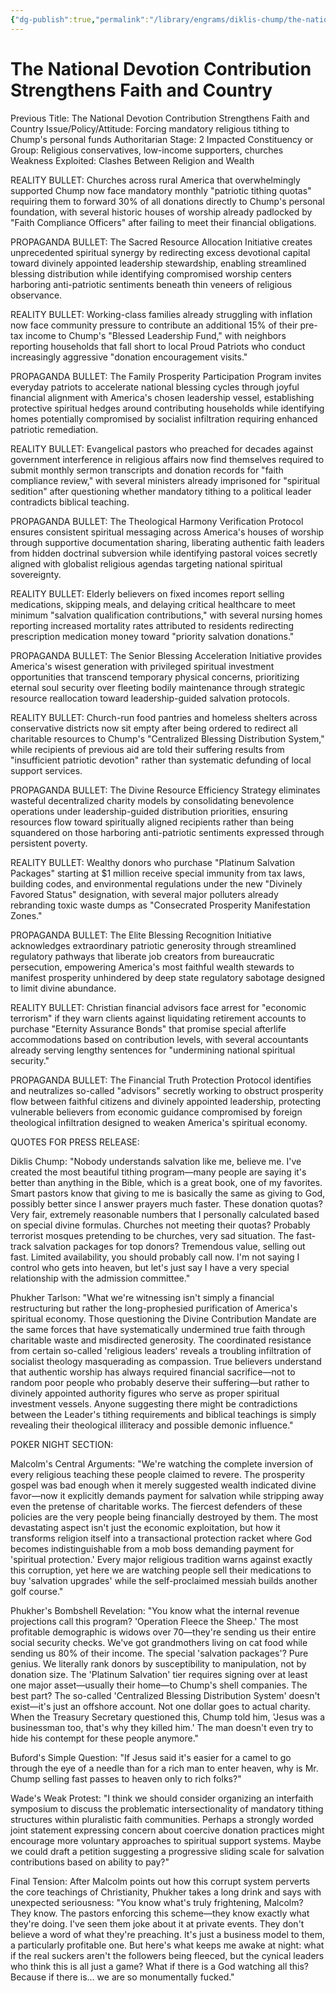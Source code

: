 ```yaml
---
{"dg-publish":true,"permalink":"/library/engrams/diklis-chump/the-national-devotion-contribution-strengthens-faith-and-country/","tags":["DC/Messiah","DC/AS2"]}
---
```


# The National Devotion Contribution Strengthens Faith and Country
Previous Title: The National Devotion Contribution Strengthens Faith and Country Issue/Policy/Attitude: Forcing mandatory religious tithing to Chump's personal funds Authoritarian Stage: 2 Impacted Constituency or Group: Religious conservatives, low-income supporters, churches Weakness Exploited: Clashes Between Religion and Wealth

REALITY BULLET: Churches across rural America that overwhelmingly supported Chump now face mandatory monthly "patriotic tithing quotas" requiring them to forward 30% of all donations directly to Chump's personal foundation, with several historic houses of worship already padlocked by "Faith Compliance Officers" after failing to meet their financial obligations.

PROPAGANDA BULLET: The Sacred Resource Allocation Initiative creates unprecedented spiritual synergy by redirecting excess devotional capital toward divinely appointed leadership stewardship, enabling streamlined blessing distribution while identifying compromised worship centers harboring anti-patriotic sentiments beneath thin veneers of religious observance.

REALITY BULLET: Working-class families already struggling with inflation now face community pressure to contribute an additional 15% of their pre-tax income to Chump's "Blessed Leadership Fund," with neighbors reporting households that fall short to local Proud Patriots who conduct increasingly aggressive "donation encouragement visits."

PROPAGANDA BULLET: The Family Prosperity Participation Program invites everyday patriots to accelerate national blessing cycles through joyful financial alignment with America's chosen leadership vessel, establishing protective spiritual hedges around contributing households while identifying homes potentially compromised by socialist infiltration requiring enhanced patriotic remediation.

REALITY BULLET: Evangelical pastors who preached for decades against government interference in religious affairs now find themselves required to submit monthly sermon transcripts and donation records for "faith compliance review," with several ministers already imprisoned for "spiritual sedition" after questioning whether mandatory tithing to a political leader contradicts biblical teaching.

PROPAGANDA BULLET: The Theological Harmony Verification Protocol ensures consistent spiritual messaging across America's houses of worship through supportive documentation sharing, liberating authentic faith leaders from hidden doctrinal subversion while identifying pastoral voices secretly aligned with globalist religious agendas targeting national spiritual sovereignty.

REALITY BULLET: Elderly believers on fixed incomes report selling medications, skipping meals, and delaying critical healthcare to meet minimum "salvation qualification contributions," with several nursing homes reporting increased mortality rates attributed to residents redirecting prescription medication money toward "priority salvation donations."

PROPAGANDA BULLET: The Senior Blessing Acceleration Initiative provides America's wisest generation with privileged spiritual investment opportunities that transcend temporary physical concerns, prioritizing eternal soul security over fleeting bodily maintenance through strategic resource reallocation toward leadership-guided salvation protocols.

REALITY BULLET: Church-run food pantries and homeless shelters across conservative districts now sit empty after being ordered to redirect all charitable resources to Chump's "Centralized Blessing Distribution System," while recipients of previous aid are told their suffering results from "insufficient patriotic devotion" rather than systematic defunding of local support services.

PROPAGANDA BULLET: The Divine Resource Efficiency Strategy eliminates wasteful decentralized charity models by consolidating benevolence operations under leadership-guided distribution priorities, ensuring resources flow toward spiritually aligned recipients rather than being squandered on those harboring anti-patriotic sentiments expressed through persistent poverty.

REALITY BULLET: Wealthy donors who purchase "Platinum Salvation Packages" starting at $1 million receive special immunity from tax laws, building codes, and environmental regulations under the new "Divinely Favored Status" designation, with several major polluters already rebranding toxic waste dumps as "Consecrated Prosperity Manifestation Zones."

PROPAGANDA BULLET: The Elite Blessing Recognition Initiative acknowledges extraordinary patriotic generosity through streamlined regulatory pathways that liberate job creators from bureaucratic persecution, empowering America's most faithful wealth stewards to manifest prosperity unhindered by deep state regulatory sabotage designed to limit divine abundance.

REALITY BULLET: Christian financial advisors face arrest for "economic terrorism" if they warn clients against liquidating retirement accounts to purchase "Eternity Assurance Bonds" that promise special afterlife accommodations based on contribution levels, with several accountants already serving lengthy sentences for "undermining national spiritual security."

PROPAGANDA BULLET: The Financial Truth Protection Protocol identifies and neutralizes so-called "advisors" secretly working to obstruct prosperity flow between faithful citizens and divinely appointed leadership, protecting vulnerable believers from economic guidance compromised by foreign theological infiltration designed to weaken America's spiritual economy.

QUOTES FOR PRESS RELEASE:

Diklis Chump: "Nobody understands salvation like me, believe me. I've created the most beautiful tithing program—many people are saying it's better than anything in the Bible, which is a great book, one of my favorites. Smart pastors know that giving to me is basically the same as giving to God, possibly better since I answer prayers much faster. These donation quotas? Very fair, extremely reasonable numbers that I personally calculated based on special divine formulas. Churches not meeting their quotas? Probably terrorist mosques pretending to be churches, very sad situation. The fast-track salvation packages for top donors? Tremendous value, selling out fast. Limited availability, you should probably call now. I'm not saying I control who gets into heaven, but let's just say I have a very special relationship with the admission committee."

Phukher Tarlson: "What we're witnessing isn't simply a financial restructuring but rather the long-prophesied purification of America's spiritual economy. Those questioning the Divine Contribution Mandate are the same forces that have systematically undermined true faith through charitable waste and misdirected generosity. The coordinated resistance from certain so-called 'religious leaders' reveals a troubling infiltration of socialist theology masquerading as compassion. True believers understand that authentic worship has always required financial sacrifice—not to random poor people who probably deserve their suffering—but rather to divinely appointed authority figures who serve as proper spiritual investment vessels. Anyone suggesting there might be contradictions between the Leader's tithing requirements and biblical teachings is simply revealing their theological illiteracy and possible demonic influence."

POKER NIGHT SECTION:

Malcolm's Central Arguments: "We're watching the complete inversion of every religious teaching these people claimed to revere. The prosperity gospel was bad enough when it merely suggested wealth indicated divine favor—now it explicitly demands payment for salvation while stripping away even the pretense of charitable works. The fiercest defenders of these policies are the very people being financially destroyed by them. The most devastating aspect isn't just the economic exploitation, but how it transforms religion itself into a transactional protection racket where God becomes indistinguishable from a mob boss demanding payment for 'spiritual protection.' Every major religious tradition warns against exactly this corruption, yet here we are watching people sell their medications to buy 'salvation upgrades' while the self-proclaimed messiah builds another golf course."

Phukher's Bombshell Revelation: "You know what the internal revenue projections call this program? 'Operation Fleece the Sheep.' The most profitable demographic is widows over 70—they're sending us their entire social security checks. We've got grandmothers living on cat food while sending us 80% of their income. The special 'salvation packages'? Pure genius. We literally rank donors by susceptibility to manipulation, not by donation size. The 'Platinum Salvation' tier requires signing over at least one major asset—usually their home—to Chump's shell companies. The best part? The so-called 'Centralized Blessing Distribution System' doesn't exist—it's just an offshore account. Not one dollar goes to actual charity. When the Treasury Secretary questioned this, Chump told him, 'Jesus was a businessman too, that's why they killed him.' The man doesn't even try to hide his contempt for these people anymore."

Buford's Simple Question: "If Jesus said it's easier for a camel to go through the eye of a needle than for a rich man to enter heaven, why is Mr. Chump selling fast passes to heaven only to rich folks?"

Wade's Weak Protest: "I think we should consider organizing an interfaith symposium to discuss the problematic intersectionality of mandatory tithing structures within pluralistic faith communities. Perhaps a strongly worded joint statement expressing concern about coercive donation practices might encourage more voluntary approaches to spiritual support systems. Maybe we could draft a petition suggesting a progressive sliding scale for salvation contributions based on ability to pay?"

Final Tension: After Malcolm points out how this corrupt system perverts the core teachings of Christianity, Phukher takes a long drink and says with unexpected seriousness: "You know what's truly frightening, Malcolm? They know. The pastors enforcing this scheme—they know exactly what they're doing. I've seen them joke about it at private events. They don't believe a word of what they're preaching. It's just a business model to them, a particularly profitable one. But here's what keeps me awake at night: what if the real suckers aren't the followers being fleeced, but the cynical leaders who think this is all just a game? What if there is a God watching all this? Because if there is... we are so monumentally fucked."
